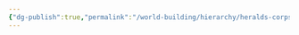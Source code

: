 ```yaml
---
{"dg-publish":true,"permalink":"/world-building/hierarchy/heralds-corps/factions/merchants/artisan-collectives-faction/"}
---
```


